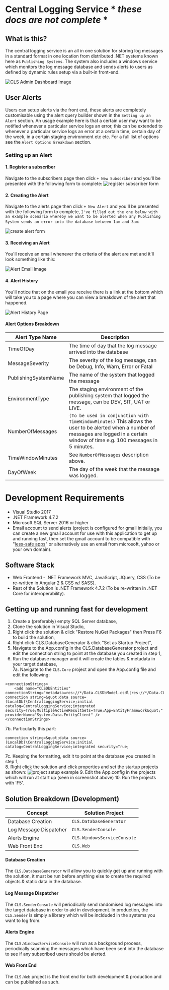 # Central Logging Service * *these docs are not complete* *
## What is this?
The central logging service is an all in one solution for storing log messages in a standard format in one location from distributed .NET systems known here as `Publishing Systems`. The system also includes a windows service which monitors the log message database and sends alerts to users as defined by dynamic rules setup via a built-in front-end.

![CLS Admin Dashboard Image](https://i.imgur.com/C6tYYh2.png)

## User Alerts
Users can setup alerts via the front end, these alerts are completely customisable using the alert query builder shown in the `Setting up an Alert` section. An usage example here is that a certain user may want to be notified whenever a particular service logs an error, this can be extended to whenever a particular service logs an error at a certain time, certain day of the week, in a certain staging environment etc etc. For a full list of options see the `Alert Options Breakdown` section.

### Setting up an Alert
#### 1. Register a subscriber
Navigate to the subscribers page then click `+ New Subscriber` and you'll be presented with the following form to complete: 
![register subscriber form](https://i.imgur.com/OjzJN9i.png)

#### 2. Creating the Alert
Navigate to the alerts page then click `+ New Alert` and you'll be presented with the following form to complete, `I've filled out the one below with an example scenario whereby we want to be alerted when any Publishing System sends an error into the database between 1am and 3am`: 

![create alert form](https://i.imgur.com/6rMS6i1.png)

#### 3. Receiving an Alert
You'll receive an email whenever the criteria of the alert are met and it'll look something like this:

![Alert Email Image](https://i.imgur.com/4x3UuRS.png)

#### 4. Alert History
You'll notice that on the email you receive there is a link at the bottom which will take you to a page where you can view a breakdown of the alert that happened.

![Alert History Page](https://i.imgur.com/yx6jsSy.png)

#### Alert Options Breakdown
| Alert Type Name | Description |
| --------------- | ----------- |
| TimeOfDay | The time of day that the log message arrived into the database |
| MessageSeverity | The severity of the log message, can be Debug, Info, Warn, Error or Fatal |
| PublishingSystemName | The name of the system that logged the message |
| EnvironmentType | The staging environment of the publishing system that logged the message, can be DEV, SIT, UAT or LIVE. |
| NumberOfMessages | `(To be used in conjunction with TimeWindowMinutes)` This allows the user to be alerted when a number of messages are logged in a certain window of time e.g. 100 messages in 5 minutes. |
| TimeWindowMinutes | See `NumberOfMessages` description above. |
| DayOfWeek | The day of the week that the message was logged. |

# Development Requirements
- Visual Studio 2017
- .NET Framework 4.7.2
- Microsoft SQL Server 2016 or higher
- Email account to send alerts (project is configured for gmail initially, you can create a new gmail account for use with this application to get up and running fast, then set the gmail account to be compatible with "[less-safe apps](https://myaccount.google.com/lesssecureapps)" or alternatively use an email from microsoft, yahoo or your own domain).

## Software Stack
- Web Frontend - .NET Framework MVC, JavaScript, JQuery, CSS (To be re-written in Angular 2 & CSS w/ SASS).
- Rest of the Solution is .NET Framework 4.7.2 (To be re-written in .NET Core for interoperability).

## Getting up and running fast for development
1. Create a (preferably) empty SQL Server database,
2. Clone the solution in Visual Studio,
3. Right click the solution & click "Restore NuGet Packages" then Press F6 to build the solution,
4. Right click CLS.DatabaseGenerator & click "Set as Startup Project",
5. Navigate to the App.config in the CLS.DatabaseGenerator project and edit the connection string to point at the database you created in step 1,
6. Run the database manager and it will create the tables & metadata in your target database,  
7a. Navigate to the `CLS.Core` project and open the App.config file and edit the following:
```
<connectionStrings>
    <add name="CLSDbEntities" connectionString="metadata=res://*/Data.CLSDbModel.csdl|res://*/Data.CLSDbModel.ssdl|res://*/Data.CLSDbModel.msl;provider=System.Data.SqlClient;provider connection string=&quot;data source=(LocalDb)\CentralLoggingService;initial catalog=CentralLoggingService;integrated security=True;MultipleActiveResultSets=True;App=EntityFramework&quot;" providerName="System.Data.EntityClient" />
</connectionStrings>
```
7b. Particularly this part:
```
connection string=&quot;data source=(LocalDb)\CentralLoggingService;initial catalog=CentralLoggingService;integrated security=True;
```
7c. Keeping the formatting, edit it to point at the database you created in step 1,  
8. Right click the solution and click properties and set the startup projects as shown:
![project setup example](https://i.imgur.com/6jaNTJf.png?1)
9. Edit the App.config in the projects which will run at start up (seen in screenshot above)
10. Run the projects with 'F5'.

## Solution Breakdown (Development)
| Concept                | Solution Project            |
| ---------------------- | --------------------------- |
| Database Creation      | `CLS.DatabaseGenerator`     |
| Log Message Dispatcher | `CLS.SenderConsole`         |
| Alerts Engine          | `CLS.WindowsServiceConsole` |
| Web Front End          | `CLS.Web`                   |

#### Database Creation
The `CLS.DatabaseGenerator` will allow you to quickly get up and running with the solution, it must be run before anything else to create the required objects & static data in the database.

#### Log Message Dispatcher
The `CLS.SenderConsole` will periodically send randomised log messages into the target database in order to aid in development. In production, the `CLS.Sender` is simply a library which will be inclduded in the systems you want to log from.

#### Alerts Engine
The `CLS.WindowsServiceConsole` will run as a background process, periodically scanning the messages which have been sent into the database to see if any subscribed users should be alerted.

#### Web Front End
The `CLS.Web` project is the front end for both development & production and can be published as such.
